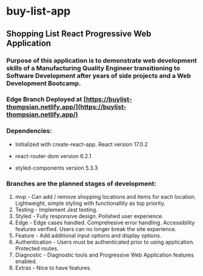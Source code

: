 # buy-list-app
## Shopping List React Progressive Web Application
### Purpose of this application is to demonstrate web development skills of a Manufacturing Quality Engineer transitioning to Software Development after years of side projects and a Web Development Bootcamp.

### Edge Branch Deployed at [https://buylist-thompsian.netlify.app/](https://buylist-thompsian.netlify.app/)

### Dependencies:

* Initialized with create-react-app. React version 17.0.2

* react-router-dom version 6.2.1

* styled-components version 5.3.3

### Branches are the planned stages of development:

1. mvp - Can add / remove shopping locations and items for each location. Lightweight, simple styling with functionallity as top priority.
2. Testing - Implement Jest testing. 
3. Styled - Fully responsive design. Polished user experience.
4. Edge - Edge cases handled. Comprehesive error handling. Accessibility features verified. Users can no longer break the site experience.
5. Feature - Add additional input options and display options. 
6. Authentication - Users must be authenticated prior to using application. Protected routes.
7. Diagnostic - Diagnostic tools and Progressive Web Application features enabled.
8. Extras - Nice to have features.
